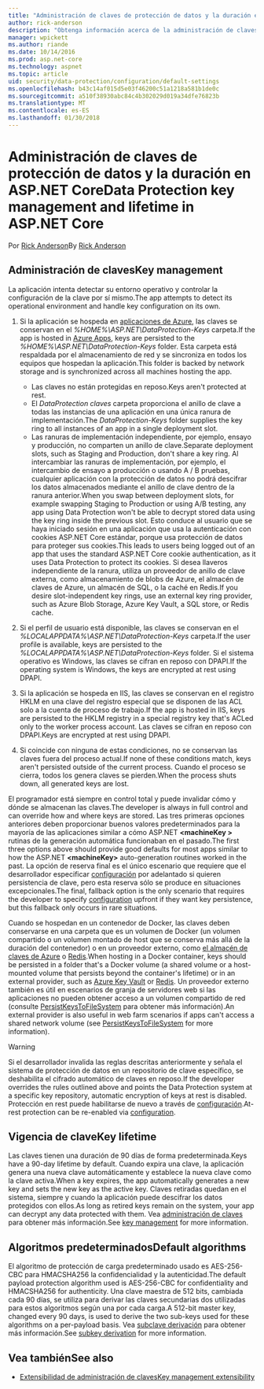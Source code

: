 ```yaml
---
title: "Administración de claves de protección de datos y la duración en ASP.NET Core"
author: rick-anderson
description: "Obtenga información acerca de la administración de claves de protección de datos y la duración en ASP.NET Core."
manager: wpickett
ms.author: riande
ms.date: 10/14/2016
ms.prod: asp.net-core
ms.technology: aspnet
ms.topic: article
uid: security/data-protection/configuration/default-settings
ms.openlocfilehash: b43c14af015d5e03f46200c51a1218a581b1de0c
ms.sourcegitcommit: a510f38930abc84c4b302029d019a34dfe76823b
ms.translationtype: MT
ms.contentlocale: es-ES
ms.lasthandoff: 01/30/2018
---
```

# <a name="data-protection-key-management-and-lifetime-in-aspnet-core"></a><span data-ttu-id="0d6a6-103">Administración de claves de protección de datos y la duración en ASP.NET Core</span><span class="sxs-lookup"><span data-stu-id="0d6a6-103">Data Protection key management and lifetime in ASP.NET Core</span></span>

<span data-ttu-id="0d6a6-104">Por [Rick Anderson](https://twitter.com/RickAndMSFT)</span><span class="sxs-lookup"><span data-stu-id="0d6a6-104">By [Rick Anderson](https://twitter.com/RickAndMSFT)</span></span>

## <a name="key-management"></a><span data-ttu-id="0d6a6-105">Administración de claves</span><span class="sxs-lookup"><span data-stu-id="0d6a6-105">Key management</span></span>

<span data-ttu-id="0d6a6-106">La aplicación intenta detectar su entorno operativo y controlar la configuración de la clave por sí mismo.</span><span class="sxs-lookup"><span data-stu-id="0d6a6-106">The app attempts to detect its operational environment and handle key configuration on its own.</span></span>

1. <span data-ttu-id="0d6a6-107">Si la aplicación se hospeda en [aplicaciones de Azure](https://azure.microsoft.com/services/app-service/), las claves se conservan en el *%HOME%\ASP.NET\DataProtection-Keys* carpeta.</span><span class="sxs-lookup"><span data-stu-id="0d6a6-107">If the app is hosted in [Azure Apps](https://azure.microsoft.com/services/app-service/), keys are persisted to the *%HOME%\ASP.NET\DataProtection-Keys* folder.</span></span> <span data-ttu-id="0d6a6-108">Esta carpeta está respaldada por el almacenamiento de red y se sincroniza en todos los equipos que hospedan la aplicación.</span><span class="sxs-lookup"><span data-stu-id="0d6a6-108">This folder is backed by network storage and is synchronized across all machines hosting the app.</span></span>
   * <span data-ttu-id="0d6a6-109">Las claves no están protegidas en reposo.</span><span class="sxs-lookup"><span data-stu-id="0d6a6-109">Keys aren't protected at rest.</span></span>
   * <span data-ttu-id="0d6a6-110">El *DataProtection claves* carpeta proporciona el anillo de clave a todas las instancias de una aplicación en una única ranura de implementación.</span><span class="sxs-lookup"><span data-stu-id="0d6a6-110">The *DataProtection-Keys* folder supplies the key ring to all instances of an app in a single deployment slot.</span></span>
   * <span data-ttu-id="0d6a6-111">Las ranuras de implementación independiente, por ejemplo, ensayo y producción, no comparten un anillo de clave.</span><span class="sxs-lookup"><span data-stu-id="0d6a6-111">Separate deployment slots, such as Staging and Production, don't share a key ring.</span></span> <span data-ttu-id="0d6a6-112">Al intercambiar las ranuras de implementación, por ejemplo, el intercambio de ensayo a producción o usando A / B pruebas, cualquier aplicación con la protección de datos no podrá descifrar los datos almacenados mediante el anillo de clave dentro de la ranura anterior.</span><span class="sxs-lookup"><span data-stu-id="0d6a6-112">When you swap between deployment slots, for example swapping Staging to Production or using A/B testing, any app using Data Protection won't be able to decrypt stored data using the key ring inside the previous slot.</span></span> <span data-ttu-id="0d6a6-113">Esto conduce al usuario que se haya iniciado sesión en una aplicación que usa la autenticación con cookies ASP.NET Core estándar, porque usa protección de datos para proteger sus cookies.</span><span class="sxs-lookup"><span data-stu-id="0d6a6-113">This leads to users being logged out of an app that uses the standard ASP.NET Core cookie authentication, as it uses Data Protection to protect its cookies.</span></span> <span data-ttu-id="0d6a6-114">Si desea llaveros independiente de la ranura, utiliza un proveedor de anillo de clave externa, como almacenamiento de blobs de Azure, el almacén de claves de Azure, un almacén de SQL, o la caché en Redis.</span><span class="sxs-lookup"><span data-stu-id="0d6a6-114">If you desire slot-independent key rings, use an external key ring provider, such as Azure Blob Storage, Azure Key Vault, a SQL store, or Redis cache.</span></span>

1. <span data-ttu-id="0d6a6-115">Si el perfil de usuario está disponible, las claves se conservan en el *%LOCALAPPDATA%\ASP.NET\DataProtection-Keys* carpeta.</span><span class="sxs-lookup"><span data-stu-id="0d6a6-115">If the user profile is available, keys are persisted to the *%LOCALAPPDATA%\ASP.NET\DataProtection-Keys* folder.</span></span> <span data-ttu-id="0d6a6-116">Si el sistema operativo es Windows, las claves se cifran en reposo con DPAPI.</span><span class="sxs-lookup"><span data-stu-id="0d6a6-116">If the operating system is Windows, the keys are encrypted at rest using DPAPI.</span></span>

1. <span data-ttu-id="0d6a6-117">Si la aplicación se hospeda en IIS, las claves se conservan en el registro HKLM en una clave del registro especial que se disponen de las ACL solo a la cuenta de proceso de trabajo.</span><span class="sxs-lookup"><span data-stu-id="0d6a6-117">If the app is hosted in IIS, keys are persisted to the HKLM registry in a special registry key that's ACLed only to the worker process account.</span></span> <span data-ttu-id="0d6a6-118">Las claves se cifran en reposo con DPAPI.</span><span class="sxs-lookup"><span data-stu-id="0d6a6-118">Keys are encrypted at rest using DPAPI.</span></span>

1. <span data-ttu-id="0d6a6-119">Si coincide con ninguna de estas condiciones, no se conservan las claves fuera del proceso actual.</span><span class="sxs-lookup"><span data-stu-id="0d6a6-119">If none of these conditions match, keys aren't persisted outside of the current process.</span></span> <span data-ttu-id="0d6a6-120">Cuando el proceso se cierra, todos los genera claves se pierden.</span><span class="sxs-lookup"><span data-stu-id="0d6a6-120">When the process shuts down, all generated keys are lost.</span></span>

<span data-ttu-id="0d6a6-121">El programador está siempre en control total y puede invalidar cómo y dónde se almacenan las claves.</span><span class="sxs-lookup"><span data-stu-id="0d6a6-121">The developer is always in full control and can override how and where keys are stored.</span></span> <span data-ttu-id="0d6a6-122">Las tres primeras opciones anteriores deben proporcionar buenos valores predeterminados para la mayoría de las aplicaciones similar a cómo ASP.NET  **\<machineKey >** rutinas de la generación automática funcionaban en el pasado.</span><span class="sxs-lookup"><span data-stu-id="0d6a6-122">The first three options above should provide good defaults for most apps similar to how the ASP.NET **\<machineKey>** auto-generation routines worked in the past.</span></span> <span data-ttu-id="0d6a6-123">La opción de reserva final es el único escenario que requiere que el desarrollador especificar [configuración](xref:security/data-protection/configuration/overview) por adelantado si quieren persistencia de clave, pero esta reserva sólo se produce en situaciones excepcionales.</span><span class="sxs-lookup"><span data-stu-id="0d6a6-123">The final, fallback option is the only scenario that requires the developer to specify [configuration](xref:security/data-protection/configuration/overview) upfront if they want key persistence, but this fallback only occurs in rare situations.</span></span>

<span data-ttu-id="0d6a6-124">Cuando se hospedan en un contenedor de Docker, las claves deben conservarse en una carpeta que es un volumen de Docker (un volumen compartido o un volumen montado de host que se conserva más allá de la duración del contenedor) o en un proveedor externo, como [el almacén de claves de Azure](https://azure.microsoft.com/services/key-vault/) o [Redis](https://redis.io/).</span><span class="sxs-lookup"><span data-stu-id="0d6a6-124">When hosting in a Docker container, keys should be persisted in a folder that's a Docker volume (a shared volume or a host-mounted volume that persists beyond the container's lifetime) or in an external provider, such as [Azure Key Vault](https://azure.microsoft.com/services/key-vault/) or [Redis](https://redis.io/).</span></span> <span data-ttu-id="0d6a6-125">Un proveedor externo también es útil en escenarios de granja de servidores web si las aplicaciones no pueden obtener acceso a un volumen compartido de red (consulte [PersistKeysToFileSystem](xref:security/data-protection/configuration/overview#persistkeystofilesystem) para obtener más información).</span><span class="sxs-lookup"><span data-stu-id="0d6a6-125">An external provider is also useful in web farm scenarios if apps can't access a shared network volume (see [PersistKeysToFileSystem](xref:security/data-protection/configuration/overview#persistkeystofilesystem) for more information).</span></span>

> [!WARNING]
> <span data-ttu-id="0d6a6-126">Si el desarrollador invalida las reglas descritas anteriormente y señala el sistema de protección de datos en un repositorio de clave específico, se deshabilita el cifrado automático de claves en reposo.</span><span class="sxs-lookup"><span data-stu-id="0d6a6-126">If the developer overrides the rules outlined above and points the Data Protection system at a specific key repository, automatic encryption of keys at rest is disabled.</span></span> <span data-ttu-id="0d6a6-127">Protección en rest puede habilitarse de nuevo a través de [configuración](xref:security/data-protection/configuration/overview).</span><span class="sxs-lookup"><span data-stu-id="0d6a6-127">At-rest protection can be re-enabled via [configuration](xref:security/data-protection/configuration/overview).</span></span>

## <a name="key-lifetime"></a><span data-ttu-id="0d6a6-128">Vigencia de clave</span><span class="sxs-lookup"><span data-stu-id="0d6a6-128">Key lifetime</span></span>

<span data-ttu-id="0d6a6-129">Las claves tienen una duración de 90 días de forma predeterminada.</span><span class="sxs-lookup"><span data-stu-id="0d6a6-129">Keys have a 90-day lifetime by default.</span></span> <span data-ttu-id="0d6a6-130">Cuando expira una clave, la aplicación genera una nueva clave automáticamente y establece la nueva clave como la clave activa.</span><span class="sxs-lookup"><span data-stu-id="0d6a6-130">When a key expires, the app automatically generates a new key and sets the new key as the active key.</span></span> <span data-ttu-id="0d6a6-131">Claves retiradas quedan en el sistema, siempre y cuando la aplicación puede descifrar los datos protegidos con ellos.</span><span class="sxs-lookup"><span data-stu-id="0d6a6-131">As long as retired keys remain on the system, your app can decrypt any data protected with them.</span></span> <span data-ttu-id="0d6a6-132">Vea [administración de claves](xref:security/data-protection/implementation/key-management#key-expiration-and-rolling) para obtener más información.</span><span class="sxs-lookup"><span data-stu-id="0d6a6-132">See [key management](xref:security/data-protection/implementation/key-management#key-expiration-and-rolling) for more information.</span></span>

## <a name="default-algorithms"></a><span data-ttu-id="0d6a6-133">Algoritmos predeterminados</span><span class="sxs-lookup"><span data-stu-id="0d6a6-133">Default algorithms</span></span>

<span data-ttu-id="0d6a6-134">El algoritmo de protección de carga predeterminado usado es AES-256-CBC para HMACSHA256 la confidencialidad y la autenticidad.</span><span class="sxs-lookup"><span data-stu-id="0d6a6-134">The default payload protection algorithm used is AES-256-CBC for confidentiality and HMACSHA256 for authenticity.</span></span> <span data-ttu-id="0d6a6-135">Una clave maestra de 512 bits, cambiada cada 90 días, se utiliza para derivar las claves secundarias dos utilizadas para estos algoritmos según una por cada carga.</span><span class="sxs-lookup"><span data-stu-id="0d6a6-135">A 512-bit master key, changed every 90 days, is used to derive the two sub-keys used for these algorithms on a per-payload basis.</span></span> <span data-ttu-id="0d6a6-136">Vea [subclave derivación](xref:security/data-protection/implementation/subkeyderivation#additional-authenticated-data-and-subkey-derivation) para obtener más información.</span><span class="sxs-lookup"><span data-stu-id="0d6a6-136">See [subkey derivation](xref:security/data-protection/implementation/subkeyderivation#additional-authenticated-data-and-subkey-derivation) for more information.</span></span>

## <a name="see-also"></a><span data-ttu-id="0d6a6-137">Vea también</span><span class="sxs-lookup"><span data-stu-id="0d6a6-137">See also</span></span>

* [<span data-ttu-id="0d6a6-138">Extensibilidad de administración de claves</span><span class="sxs-lookup"><span data-stu-id="0d6a6-138">Key management extensibility</span></span>](xref:security/data-protection/extensibility/key-management)
